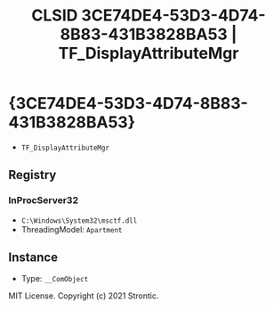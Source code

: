﻿---
title: "CLSID 3CE74DE4-53D3-4D74-8B83-431B3828BA53 | TF_DisplayAttributeMgr"
excerpt: What is COM-Object CLSID 3CE74DE4-53D3-4D74-8B83-431B3828BA53?
---

# {3CE74DE4-53D3-4D74-8B83-431B3828BA53}

* `TF_DisplayAttributeMgr`

## Registry


### InProcServer32

* `C:\Windows\System32\msctf.dll`
* ThreadingModel: `Apartment`

## Instance

* Type: `__ComObject`

MIT License. Copyright (c) 2021 Strontic.


